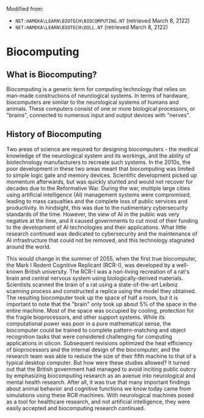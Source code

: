 Modified from:

- `NET:HAMEKA\LEARN\BIOTECH\BIOCOMPUTING.NT` (retrieved March 8, 2122)
- `NET:HAMEKA\LEARN\BIOTECH\DOLL.NT` (retrieved March 8, 2122)

# Biocomputing

## What is Biocomputing?

Biocomputing is a generic term for computing technology that relies on man-made constructions of neurological systems. In terms of hardware, biocomputers are similar to the neurological systems of humans and animals. These computers consist of one or more biological processors, or "brains", connected to numerous input and output devices with "nerves".

## History of Biocomputing

Two areas of science are required for designing biocomputers - the medical knowledge of the neurological system and its workings, and the ability of biotechnology manufacturers to recreate such systems. In the 2010s, the poor development in these two areas meant that biocomputing was limited to simple logic gate and memory devices. Scientific development picked up momentum afterwards, but was quickly stunted and would not recover for decades due to the Reformative War. During the war, multiple large cities using artificial intelligence (AI) management systems were compromised, leading to mass casualties and the complete loss of public services and productivity. In hindsight, this was due to the rudimentary cybersecurity standards of the time. However, the view of AI in the public was very negative at the time, and it caused governments to cut most of their funding to the development of AI technologies and their applications. What little research continued was dedicated to cybersecurity and the maintenance of AI infrastructure that could not be removed, and this technology stagnated around the world.

This would change in the summer of 2055, when the first true biocomputer, the Mark I Rodent Cognitive Replicant (RCR-I), was developed by a well-known British university. The RCR-I was a non-living recreation of a rat's brain and central nervous system using biologically-derived materials. Scientists scanned the brain of a rat using a state-of-the-art Leibniz scanning process and constructed a replica using the model they obtained. The resulting biocomputer took up the space of half a room, but it is important to note that the "brain" only took up about 5% of the space in the entire machine. Most of the space was occupied by cooling, protection for the fragile bioprocessors, and other support systems. While its computational power was poor in a pure mathematical sense, the biocomputer could be trained to complete pattern-matching and object recognition tasks that were considered challenging for computing applications in silicon. Subsequent revisions optimized the heat efficiency of bioprocessors and the internal design of the biocomputer, and the research team was able to reduce the size of their fifth machine to that of a typical desktop computer. But how were these studies allowed? It turned out that the British government had managed to avoid inciting public outcry by emphasizing biocomputing research as an avenue into neurological and mental health research. After all, it was true that many important findings about animal behavior and cognitive functions we know today came from simulations using these RCR machines. With neurological machines posed as a tool for healthcare research, and not artificial intelligence, they were easily accepted and biocomputing research continued.

